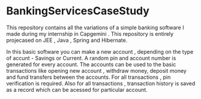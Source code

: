 # BankingServicesCaseStudy
This repository contains all the variations of a simple banking software I made during my internship in Capgemini . This repository is entirely projecased on JEE , Java , Spring and Hibernate.

In this basic software you can make a new account , depending on the type of accunt - Savings or Current. A random pin and account number is generated for every account. 
The accounts can be used to the basic transactions like opening new account , withdraw money, deposit money and fund transfers between the accounts. 
For all transactions , pin verification is required. Also for all transactions , transaction history is saved as a record which can be acessed for particular account.
